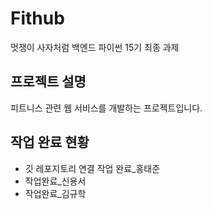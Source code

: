 # Fithub
멋쟁이 사자처럼 백엔드 파이썬 15기 최종 과제

## 프로젝트 설명
피트니스 관련 웹 서비스를 개발하는 프로젝트입니다.

## 작업 완료 현황
- 깃 레포지토리 연결 작업 완료_홍태준
- 작업완료_신용서
- 작업완료_김규학

